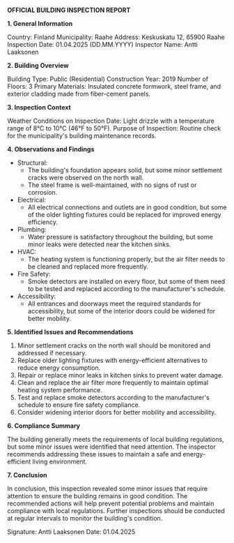 **OFFICIAL BUILDING INSPECTION REPORT**

**1. General Information**

Country: Finland
Municipality: Raahe
Address: Keskuskatu 12, 65900 Raahe
Inspection Date: 01.04.2025 (DD.MM.YYYY)
Inspector Name: Antti Laaksonen

**2. Building Overview**

Building Type: Public (Residential)
Construction Year: 2019
Number of Floors: 3
Primary Materials: Insulated concrete formwork, steel frame, and exterior cladding made from fiber-cement panels.

**3. Inspection Context**

Weather Conditions on Inspection Date: Light drizzle with a temperature range of 8°C to 10°C (46°F to 50°F).
Purpose of Inspection: Routine check for the municipality's building maintenance records.

**4. Observations and Findings**

* Structural:
	+ The building's foundation appears solid, but some minor settlement cracks were observed on the north wall.
	+ The steel frame is well-maintained, with no signs of rust or corrosion.
* Electrical:
	+ All electrical connections and outlets are in good condition, but some of the older lighting fixtures could be replaced for improved energy efficiency.
* Plumbing:
	+ Water pressure is satisfactory throughout the building, but some minor leaks were detected near the kitchen sinks.
* HVAC:
	+ The heating system is functioning properly, but the air filter needs to be cleaned and replaced more frequently.
* Fire Safety:
	+ Smoke detectors are installed on every floor, but some of them need to be tested and replaced according to the manufacturer's schedule.
* Accessibility:
	+ All entrances and doorways meet the required standards for accessibility, but some of the interior doors could be widened for better mobility.

**5. Identified Issues and Recommendations**

1. Minor settlement cracks on the north wall should be monitored and addressed if necessary.
2. Replace older lighting fixtures with energy-efficient alternatives to reduce energy consumption.
3. Repair or replace minor leaks in kitchen sinks to prevent water damage.
4. Clean and replace the air filter more frequently to maintain optimal heating system performance.
5. Test and replace smoke detectors according to the manufacturer's schedule to ensure fire safety compliance.
6. Consider widening interior doors for better mobility and accessibility.

**6. Compliance Summary**

The building generally meets the requirements of local building regulations, but some minor issues were identified that need attention. The inspector recommends addressing these issues to maintain a safe and energy-efficient living environment.

**7. Conclusion**

In conclusion, this inspection revealed some minor issues that require attention to ensure the building remains in good condition. The recommended actions will help prevent potential problems and maintain compliance with local regulations. Further inspections should be conducted at regular intervals to monitor the building's condition.

Signature: Antti Laaksonen
Date: 01.04.2025